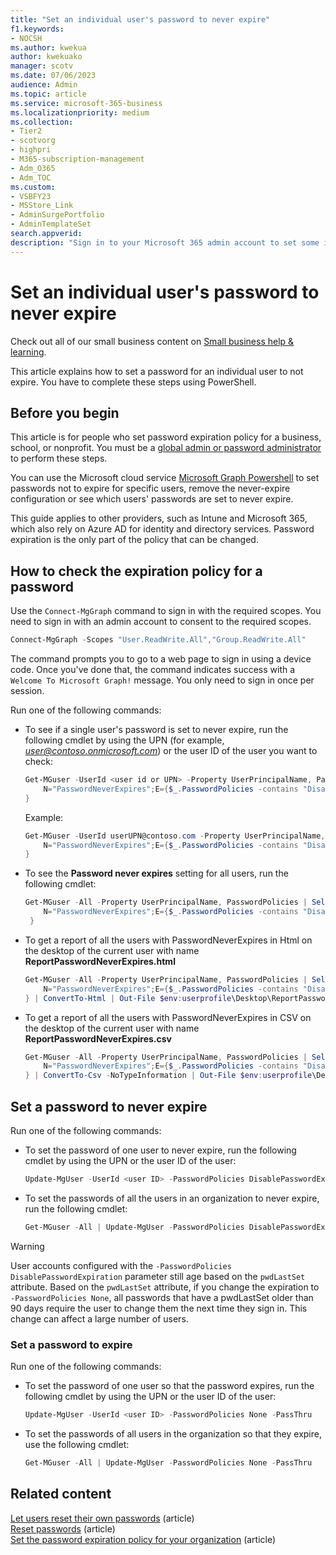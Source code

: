 ```yaml
---
title: "Set an individual user's password to never expire"
f1.keywords:
- NOCSH
ms.author: kwekua
author: kwekuako
manager: scotv
ms.date: 07/06/2023
audience: Admin
ms.topic: article
ms.service: microsoft-365-business
ms.localizationpriority: medium
ms.collection:
- Tier2
- scotvorg
- highpri
- M365-subscription-management
- Adm_O365
- Adm_TOC
ms.custom:
- VSBFY23
- MSStore_Link
- AdminSurgePortfolio
- AdminTemplateSet
search.appverid:
description: "Sign in to your Microsoft 365 admin account to set some individual user passwords to never expire by using Azure AD PowerShell."
---
```

# Set an individual user's password to never expire

Check out all of our small business content on [Small business help & learning](https://go.microsoft.com/fwlink/?linkid=2224585).

This article explains how to set a password for an individual user to not expire. You have to complete these steps using PowerShell.

## Before you begin

This article is for people who set password expiration policy for a business, school, or nonprofit. You must be a [global admin or password administrator](about-admin-roles.md) to perform these steps.

You can use the Microsoft cloud service [Microsoft Graph Powershell](/powershell/microsoftgraph/overview) to set passwords not to expire for specific users, remove the never-expire configuration or see which users' passwords are set to never expire.

This guide applies to other providers, such as Intune and Microsoft 365, which also rely on Azure AD for identity and directory services. Password expiration is the only part of the policy that can be changed.

## How to check the expiration policy for a password

Use the `Connect-MgGraph` command to sign in with the required scopes. You need to sign in with an admin account to consent to the required scopes.

```powershell
Connect-MgGraph -Scopes "User.ReadWrite.All","Group.ReadWrite.All"
 ```
The command prompts you to go to a web page to sign in using a device code. Once you've done that, the command indicates success with a `Welcome To Microsoft Graph!` message. You only need to sign in once per session.

Run one of the following commands:

- To see if a single user's password is set to never expire, run the following cmdlet by using the UPN (for example, *user@contoso.onmicrosoft.com*) or the user ID of the user you want to check:

    ```powershell
    Get-MGuser -UserId <user id or UPN> -Property UserPrincipalName, PasswordPolicies | Select-Object UserPrincipalName,@{
        N="PasswordNeverExpires";E={$_.PasswordPolicies -contains "DisablePasswordExpiration"}
    }
    ```

    Example:

    ```powershell
    Get-MGuser -UserId userUPN@contoso.com -Property UserPrincipalName, PasswordPolicies | Select-Object UserprincipalName,@{
        N="PasswordNeverExpires";E={$_.PasswordPolicies -contains "DisablePasswordExpiration"}
    }
    ```

- To see the **Password never expires** setting for all users, run the following cmdlet:

    ```powershell
    Get-MGuser -All -Property UserPrincipalName, PasswordPolicies | Select-Object UserprincipalName,@{
        N="PasswordNeverExpires";E={$_.PasswordPolicies -contains "DisablePasswordExpiration"}
     }
    ```

- To get a report of all the users with PasswordNeverExpires in Html on the desktop of the current user with name  **ReportPasswordNeverExpires.html**

    ```powershell
    Get-MGuser -All -Property UserPrincipalName, PasswordPolicies | Select-Object UserprincipalName,@{
        N="PasswordNeverExpires";E={$_.PasswordPolicies -contains "DisablePasswordExpiration"}
    } | ConvertTo-Html | Out-File $env:userprofile\Desktop\ReportPasswordNeverExpires.html
    ```

- To get a report of all the users with PasswordNeverExpires in CSV on the desktop of the current user with name **ReportPasswordNeverExpires.csv**

    ```powershell
    Get-MGuser -All -Property UserPrincipalName, PasswordPolicies | Select-Object UserprincipalName,@{
        N="PasswordNeverExpires";E={$_.PasswordPolicies -contains "DisablePasswordExpiration"}
    } | ConvertTo-Csv -NoTypeInformation | Out-File $env:userprofile\Desktop\ReportPasswordNeverExpires.csv

## Set a password to never expire

Run one of the following commands:

- To set the password of one user to never expire, run the following cmdlet by using the UPN or the user ID of the user:

    ```powershell
    Update-MgUser -UserId <user ID> -PasswordPolicies DisablePasswordExpiration -PassThru
    ```

- To set the passwords of all the users in an organization to never expire, run the following cmdlet:

    ```powershell
    Get-MGuser -All | Update-MgUser -PasswordPolicies DisablePasswordExpiration -PassThru
    ```

> [!WARNING]
> User accounts configured with the `-PasswordPolicies DisablePasswordExpiration` parameter still age based on the `pwdLastSet` attribute. Based on the `pwdLastSet` attribute, if you change the expiration to `-PasswordPolicies None`, all passwords that have a pwdLastSet older than 90 days require the user to change them the next time they sign in. This change can affect a large number of users.

### Set a password to expire

Run one of the following commands:

- To set the password of one user so that the password expires, run the following cmdlet by using the UPN or the user ID of the user:

    ```powershell
    Update-MgUser -UserId <user ID> -PasswordPolicies None -PassThru
    ```

- To set the passwords of all users in the organization so that they expire, use the following cmdlet:

    ```powershell
    Get-MGuser -All | Update-MgUser -PasswordPolicies None -PassThru
    ```

## Related content

[Let users reset their own passwords](../add-users/let-users-reset-passwords.md) (article)\
[Reset passwords](../add-users/reset-passwords.md) (article)\
[Set the password expiration policy for your organization](../manage/set-password-expiration-policy.md) (article)
